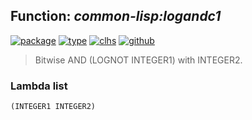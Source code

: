 ## Function: ***common-lisp:logandc1***
[![package](https://img.shields.io/badge/Package-COMMON--LISP-5f9ea0.svg?style=social&colorA=999999)](../) [![type](https://img.shields.io/badge/Type-Function-5f9ea0.svg?style=social&colorA=999999)](../#function) [![clhs](https://img.shields.io/badge/CLHS-LOGANDC1-5f9ea0.svg?style=social&colorA=999999)](http://www.lispworks.com/documentation/HyperSpec/Body/f_logand.htm) [![github](https://img.shields.io/badge/GitHub-View_the_source-5f9ea0.svg?style=social&colorA=999999&logo=github)](https://github.com/sbcl/sbcl/blob/master/src/code/numbers.lisp/) 

> Bitwise AND (LOGNOT INTEGER1) with INTEGER2.

### Lambda list
```
(INTEGER1 INTEGER2)
```
